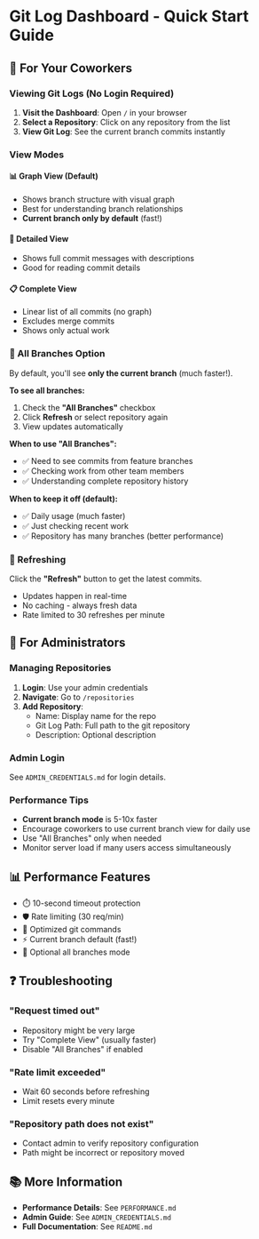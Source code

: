 # Git Log Dashboard - Quick Start Guide

## 🚀 For Your Coworkers

### Viewing Git Logs (No Login Required)

1. **Visit the Dashboard**: Open `/` in your browser
2. **Select a Repository**: Click on any repository from the list
3. **View Git Log**: See the current branch commits instantly

### View Modes

#### 📊 **Graph View** (Default)
- Shows branch structure with visual graph
- Best for understanding branch relationships
- **Current branch only by default** (fast!)

#### 📝 **Detailed View**
- Shows full commit messages with descriptions
- Good for reading commit details

#### 📋 **Complete View**
- Linear list of all commits (no graph)
- Excludes merge commits
- Shows only actual work

### 🌿 All Branches Option

By default, you'll see **only the current branch** (much faster!).

**To see all branches:**
1. Check the **"All Branches"** checkbox
2. Click **Refresh** or select repository again
3. View updates automatically

**When to use "All Branches":**
- ✅ Need to see commits from feature branches
- ✅ Checking work from other team members
- ✅ Understanding complete repository history

**When to keep it off (default):**
- ✅ Daily usage (much faster)
- ✅ Just checking recent work
- ✅ Repository has many branches (better performance)

### 🔄 Refreshing

Click the **"Refresh"** button to get the latest commits.
- Updates happen in real-time
- No caching - always fresh data
- Rate limited to 30 refreshes per minute

## 🔐 For Administrators

### Managing Repositories

1. **Login**: Use your admin credentials
2. **Navigate**: Go to `/repositories`
3. **Add Repository**:
   - Name: Display name for the repo
   - Git Log Path: Full path to the git repository
   - Description: Optional description

### Admin Login

See `ADMIN_CREDENTIALS.md` for login details.

### Performance Tips

- **Current branch mode** is 5-10x faster
- Encourage coworkers to use current branch view for daily use
- Use "All Branches" only when needed
- Monitor server load if many users access simultaneously

## 📊 Performance Features

- ⏱️ 10-second timeout protection
- 🛡️ Rate limiting (30 req/min)
- 🚀 Optimized git commands
- ⚡ Current branch default (fast!)
- 🌿 Optional all branches mode

## ❓ Troubleshooting

### "Request timed out"
- Repository might be very large
- Try "Complete View" (usually faster)
- Disable "All Branches" if enabled

### "Rate limit exceeded"
- Wait 60 seconds before refreshing
- Limit resets every minute

### "Repository path does not exist"
- Contact admin to verify repository configuration
- Path might be incorrect or repository moved

## 📚 More Information

- **Performance Details**: See `PERFORMANCE.md`
- **Admin Guide**: See `ADMIN_CREDENTIALS.md`
- **Full Documentation**: See `README.md`
